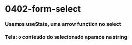 # 0402-form-select

### Usamos useState, uma arrow function no select

### Tela: o conteúdo do selecionado aparace na string
